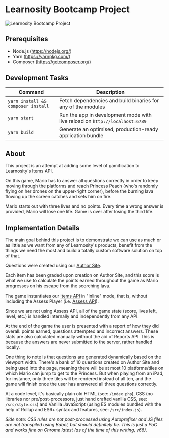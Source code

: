 # Learnosity Bootcamp Project

![Learnosity Bootcamp Project](https://i.imgur.com/3HOlChh.png)

## Prerequisites

* Node.js (https://nodejs.org/)
* Yarn (https://yarnpkg.com/)
* Composer (https://getcomposer.org/)

## Development Tasks

| Command | Description |
|---------|-------------|
| `yarn install && composer install` | Fetch dependencies and build binaries for any of the modules |
| `yarn start` | Run the app in development mode with live reload on `http://localhost:6789` |
| `yarn build` | Generate an optimised, production-ready application bundle |

## About

This project is an attempt at adding some level of gamification to Learnosity's Items API.

On this game, Mario has to answer all questions correctly in order to keep moving through the platforms and reach Princess Peach (who's randomly flying on her drones on the upper-right corner), before the burning lava flowing up the screen catches and sets him on fire.

Mario starts out with three lives and no points. Every time a wrong answer is provided, Mario will lose one life. Game is over after losing the third life.

## Implementation Details

The main goal behind this project is to demonstrate we can use as much or as little as we want from any of Learnosity's products, benefit from the things we need the most and build a totally custom software solution on top of that.

Questions were created using our [Author Site](https://author.staging.learnosity.com).

Each item has been graded upon creation on Author Site, and this score is what we use to calculate the points earned throughout the game as Mario progresses on his escape from the scorching lava.

The game instantiates our [Items API](https://docs.learnosity.com/assessment/items) in "inline" mode, that is, without including the Assess Player (i.e. [Assess API](https://docs.learnosity.com/assessment/assess)).

Since we are not using Assess API, all of the game state (score, lives left, level, etc.) is handled internally and independently from any API.

At the end of the game the user is presented with a report of how they did overall: points earned, questions attempted and incorrect answers. These stats are also calculated manually without the aid of Reports API. This is because the answers are never submitted to the server, rather handled locally.

One thing to note is that questions are generated dynamically based on the viewport width. There's a bank of 10 questions created on Author Site and being used into the page, meaning there will be at most 10 platforms/tiles on which Mario can jump to get to the Princess. But when playing from an iPad, for instance, only three tiles will be rendered instead of all ten, and the game will finish once the user has answered all three questions correctly.

At a code level, it's basically plain old HTML (see: `/index.php`), CSS (no libraries nor pre/post-processors, just hand crafted vanilla CSS, see: `/src/style.css`) and Vanilla JavaScript (using ES modules bundled with the help of Rollup and ES6+ syntax and features, see: `/src/index.js`).

*Side note: CSS rules are not post-processed using Autoprefixer and JS files are not transpiled using Babel, but should definitely be. This is just a PoC and works fine on Chrome latest (as of the time of this writing, v66).*

